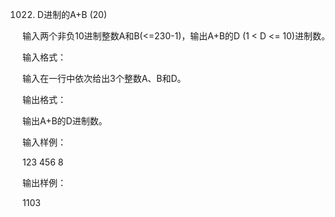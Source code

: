 1022. D进制的A+B (20)

输入两个非负10进制整数A和B(<=230-1)，输出A+B的D (1 < D <= 10)进制数。

输入格式：

输入在一行中依次给出3个整数A、B和D。

输出格式：

输出A+B的D进制数。

输入样例：

123 456 8

输出样例：

1103
